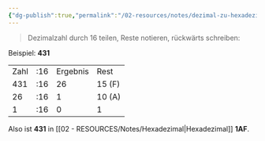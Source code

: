 ```yaml
---
{"dg-publish":true,"permalink":"/02-resources/notes/dezimal-zu-hexadezimal/","tags":["mathe/hexadezimal"],"noteIcon":"","updated":"2025-03-23T01:37:23.000+01:00"}
---
```


>Dezimalzahl durch 16 teilen, Reste notieren, rückwärts schreiben:

Beispiel: **431**

|   |   |   |   |
|---|---|---|---|
|Zahl|:16|Ergebnis|Rest|
|431|:16|26|15 (F)|
|26|:16|1|10 (A)|
|1|:16|0|1|

Also ist **431** in [[02 - RESOURCES/Notes/Hexadezimal\|Hexadezimal]] **1AF**.